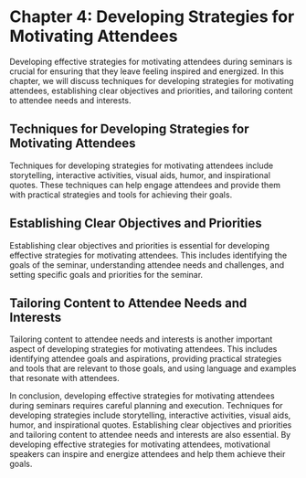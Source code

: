 Chapter 4: Developing Strategies for Motivating Attendees
=========================================================

Developing effective strategies for motivating attendees during seminars is crucial for ensuring that they leave feeling inspired and energized. In this chapter, we will discuss techniques for developing strategies for motivating attendees, establishing clear objectives and priorities, and tailoring content to attendee needs and interests.

Techniques for Developing Strategies for Motivating Attendees
-------------------------------------------------------------

Techniques for developing strategies for motivating attendees include storytelling, interactive activities, visual aids, humor, and inspirational quotes. These techniques can help engage attendees and provide them with practical strategies and tools for achieving their goals.

Establishing Clear Objectives and Priorities
--------------------------------------------

Establishing clear objectives and priorities is essential for developing effective strategies for motivating attendees. This includes identifying the goals of the seminar, understanding attendee needs and challenges, and setting specific goals and priorities for the seminar.

Tailoring Content to Attendee Needs and Interests
-------------------------------------------------

Tailoring content to attendee needs and interests is another important aspect of developing strategies for motivating attendees. This includes identifying attendee goals and aspirations, providing practical strategies and tools that are relevant to those goals, and using language and examples that resonate with attendees.

In conclusion, developing effective strategies for motivating attendees during seminars requires careful planning and execution. Techniques for developing strategies include storytelling, interactive activities, visual aids, humor, and inspirational quotes. Establishing clear objectives and priorities and tailoring content to attendee needs and interests are also essential. By developing effective strategies for motivating attendees, motivational speakers can inspire and energize attendees and help them achieve their goals.
